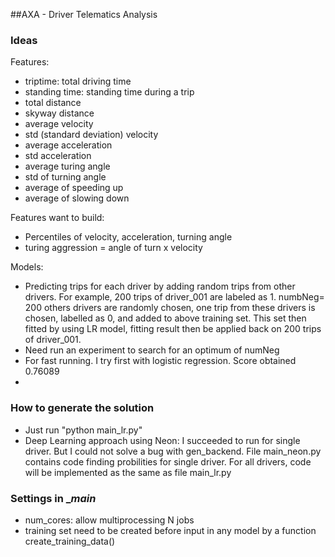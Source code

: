 ##AXA - Driver Telematics Analysis

### Ideas

Features:
* triptime: total driving time
* standing time: standing time during a trip
* total distance
* skyway distance
* average velocity
* std (standard deviation) velocity
* average acceleration
* std acceleration
* average turing angle
* std of turning angle
* average of speeding up
* average of slowing down

Features want to build:
* Percentiles of velocity, acceleration, turning angle
* turing aggression = angle of turn x velocity


Models: 

* Predicting trips for each driver by adding random trips from other drivers.
For example, 200 trips of driver_001 are labeled as 1. numbNeg= 200 others drivers
are randomly chosen, one trip from these drivers is chosen, labelled as 0, and added to
above training set. This set then fitted by using LR model, fitting result then be 
applied back on 200 trips of driver_001. 
* Need run an experiment to search for an optimum  of numNeg
* For fast running. I try first with logistic regression. Score obtained 0.76089
*   

### How to generate the solution
* Just run "python main_lr.py"
* Deep Learning approach using Neon: I succeeded to run for single driver. But I could 
not solve a bug with gen_backend. File main_neon.py contains code finding probilities 
for single driver. For all drivers, code will be implemented as the same as file main_lr.py

### Settings in __main_
* num_cores: allow multiprocessing N jobs
* training set need to be created before input in any model by a function 
create_training_data()
